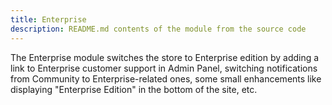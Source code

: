 ```yaml
---
title: Enterprise
description: README.md contents of the module from the source code
---
```


The Enterprise module switches the store to Enterprise edition by adding a link to Enterprise customer support in Admin Panel, switching notifications from Community to Enterprise-related ones, some small enhancements like displaying "Enterprise Edition" in the bottom of the site, etc.